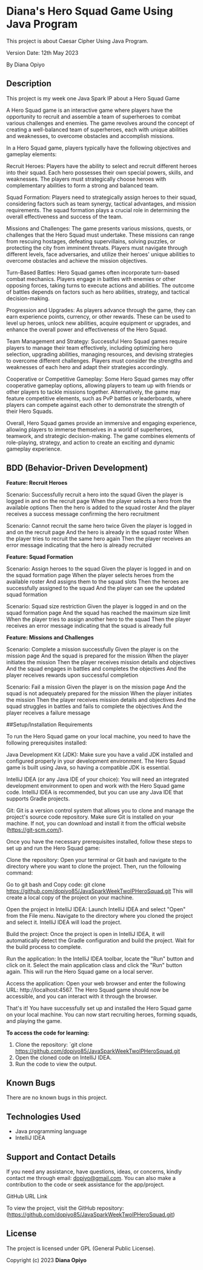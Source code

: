 # Diana's Hero Squad Game Using Java Program

This project is about Caesar Cipher Using Java Program.

Version Date: 12th May 2023

By Diana Opiyo

## Description

This project is my week one Java Spark IP about a Hero Squad Game

A Hero Squad game is an interactive game where players have the opportunity to recruit and assemble a team of superheroes to combat various challenges and enemies. The game revolves around the concept of creating a well-balanced team of superheroes, each with unique abilities and weaknesses, to overcome obstacles and accomplish missions.

In a Hero Squad game, players typically have the following objectives and gameplay elements:

Recruit Heroes: Players have the ability to select and recruit different heroes into their squad. Each hero possesses their own special powers, skills, and weaknesses. The players must strategically choose heroes with complementary abilities to form a strong and balanced team.

Squad Formation: Players need to strategically assign heroes to their squad, considering factors such as team synergy, tactical advantages, and mission requirements. The squad formation plays a crucial role in determining the overall effectiveness and success of the team.

Missions and Challenges: The game presents various missions, quests, or challenges that the Hero Squad must undertake. These missions can range from rescuing hostages, defeating supervillains, solving puzzles, or protecting the city from imminent threats. Players must navigate through different levels, face adversaries, and utilize their heroes' unique abilities to overcome obstacles and achieve the mission objectives.

Turn-Based Battles: Hero Squad games often incorporate turn-based combat mechanics. Players engage in battles with enemies or other opposing forces, taking turns to execute actions and abilities. The outcome of battles depends on factors such as hero abilities, strategy, and tactical decision-making.

Progression and Upgrades: As players advance through the game, they can earn experience points, currency, or other rewards. These can be used to level up heroes, unlock new abilities, acquire equipment or upgrades, and enhance the overall power and effectiveness of the Hero Squad.

Team Management and Strategy: Successful Hero Squad games require players to manage their team effectively, including optimizing hero selection, upgrading abilities, managing resources, and devising strategies to overcome different challenges. Players must consider the strengths and weaknesses of each hero and adapt their strategies accordingly.

Cooperative or Competitive Gameplay: Some Hero Squad games may offer cooperative gameplay options, allowing players to team up with friends or other players to tackle missions together. Alternatively, the game may feature competitive elements, such as PvP battles or leaderboards, where players can compete against each other to demonstrate the strength of their Hero Squads.

Overall, Hero Squad games provide an immersive and engaging experience, allowing players to immerse themselves in a world of superheroes, teamwork, and strategic decision-making. The game combines elements of role-playing, strategy, and action to create an exciting and dynamic gameplay experience.

## BDD (Behavior-Driven Development)

**Feature: Recruit Heroes**

Scenario: Successfully recruit a hero into the squad
Given the player is logged in and on the recruit page
When the player selects a hero from the available options
Then the hero is added to the squad roster
And the player receives a success message confirming the hero recruitment

Scenario: Cannot recruit the same hero twice
Given the player is logged in and on the recruit page
And the hero is already in the squad roster
When the player tries to recruit the same hero again
Then the player receives an error message indicating that the hero is already recruited

**Feature: Squad Formation**

Scenario: Assign heroes to the squad
Given the player is logged in and on the squad formation page
When the player selects heroes from the available roster
And assigns them to the squad slots
Then the heroes are successfully assigned to the squad
And the player can see the updated squad formation

Scenario: Squad size restriction
Given the player is logged in and on the squad formation page
And the squad has reached the maximum size limit
When the player tries to assign another hero to the squad
Then the player receives an error message indicating that the squad is already full

**Feature: Missions and Challenges**

Scenario: Complete a mission successfully
Given the player is on the mission page
And the squad is prepared for the mission
When the player initiates the mission
Then the player receives mission details and objectives
And the squad engages in battles and completes the objectives
And the player receives rewards upon successful completion

Scenario: Fail a mission
Given the player is on the mission page
And the squad is not adequately prepared for the mission
When the player initiates the mission
Then the player receives mission details and objectives
And the squad struggles in battles and fails to complete the objectives
And the player receives a failure message

##Setup/Installation Requirements

To run the Hero Squad game on your local machine, you need to have the following prerequisites installed:

Java Development Kit (JDK): Make sure you have a valid JDK installed and configured properly in your development environment. The Hero Squad game is built using Java, so having a compatible JDK is essential.

IntelliJ IDEA (or any Java IDE of your choice): You will need an integrated development environment to open and work with the Hero Squad game code. IntelliJ IDEA is recommended, but you can use any Java IDE that supports Gradle projects.

Git: Git is a version control system that allows you to clone and manage the project's source code repository. Make sure Git is installed on your machine. If not, you can download and install it from the official website (https://git-scm.com/).

Once you have the necessary prerequisites installed, follow these steps to set up and run the Hero Squad game:

Clone the repository: Open your terminal or Git bash and navigate to the directory where you want to clone the project. Then, run the following command:

Go to git bash and 
Copy code:
git clone https://github.com/dopiyo85/JavaSparkWeekTwoIPHeroSquad.git
This will create a local copy of the project on your machine.

Open the project in IntelliJ IDEA: Launch IntelliJ IDEA and select "Open" from the File menu. Navigate to the directory where you cloned the project and select it. IntelliJ IDEA will load the project.

Build the project: Once the project is open in IntelliJ IDEA, it will automatically detect the Gradle configuration and build the project. Wait for the build process to complete.

Run the application: In the IntelliJ IDEA toolbar, locate the "Run" button and click on it. Select the main application class and click the "Run" button again. This will run the Hero Squad game on a local server.

Access the application: Open your web browser and enter the following URL: http://localhost:4567. The Hero Squad game should now be accessible, and you can interact with it through the browser.

That's it! You have successfully set up and installed the Hero Squad game on your local machine. You can now start recruiting heroes, forming squads, and playing the game.

**To access the code for learning:**

1. Clone the repository: `git clone https://github.com/dopiyo85/JavaSparkWeekTwoIPHeroSquad.git
2. Open the cloned code on IntelliJ IDEA.
3. Run the code to view the output.

## Known Bugs

There are no known bugs in this project.

## Technologies Used

- Java programming language
- IntelliJ IDEA

## Support and Contact Details

If you need any assistance, have questions, ideas, or concerns, kindly contact me through email: dopiyo@gmail.com. You can also make a contribution to the code or seek assistance for the app/project.

GitHub URL Link

To view the project, visit the GitHub repository:(https://github.com/dopiyo85/JavaSparkWeekTwoIPHeroSquad.git)

## License

The project is licensed under GPL (General Public License).

Copyright (c) 2023 **Diana Opiyo**